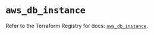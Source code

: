 # `aws_db_instance`

Refer to the Terraform Registry for docs: [`aws_db_instance`](https://registry.terraform.io/providers/hashicorp/aws/6.6.0/docs/resources/db_instance).
